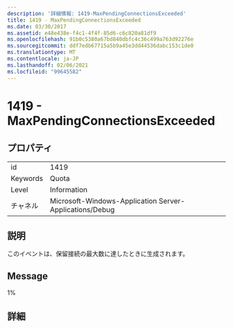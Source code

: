 ```yaml
---
description: '詳細情報: 1419-MaxPendingConnectionsExceeded'
title: 1419 - MaxPendingConnectionsExceeded
ms.date: 03/30/2017
ms.assetid: e48e438e-f4c1-4f4f-85d6-c6c820a81df9
ms.openlocfilehash: 91b0c5380a67bd840dbfc4c36c499a763d92276e
ms.sourcegitcommit: ddf7edb67715a5b9a45e3dd44536dabc153c1de0
ms.translationtype: MT
ms.contentlocale: ja-JP
ms.lasthandoff: 02/06/2021
ms.locfileid: "99645582"
---
```

# <a name="1419---maxpendingconnectionsexceeded"></a>1419 - MaxPendingConnectionsExceeded

## <a name="properties"></a>プロパティ  
  
|||  
|-|-|  
|id|1419|  
|Keywords|Quota|  
|Level|Information|  
|チャネル|Microsoft-Windows-Application Server-Applications/Debug|  
  
## <a name="description"></a>説明  

 このイベントは、保留接続の最大数に達したときに生成されます。  
  
## <a name="message"></a>Message  

 1%  
  
## <a name="details"></a>詳細
